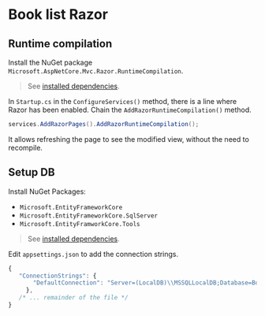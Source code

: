 Book list Razor
===============

## Runtime compilation

Install the NuGet package `Microsoft.AspNetCore.Mvc.Razor.RuntimeCompilation`.

> See [installed dependencies](PackageDependencies.md).

In `Startup.cs` in the `ConfigureServices()`  method, there is a line where Razor has been enabled. Chain the `AddRazorRuntimeCompilation()` method.

```csharp
services.AddRazorPages().AddRazorRuntimeCompilation();
```

It allows refreshing the page to see the modified view, without the need to recompile.

## Setup DB

Install NuGet Packages:
- `Microsoft.EntityFrameworkCore`
- `Microsoft.EntityFrameworkCore.SqlServer`
- `Microsoft.EntityFramworkCore.Tools`

> See [installed dependencies](PackageDependencies.md).

Edit `appsettings.json` to add the connection strings.

```js
{
   "ConnectionStrings": {
       "DefaultConnection": "Server=(LocalDB)\\MSSQLLocalDB;Database=BookListRazor;Trusted_Connection=True;MultipleActiveResultSets=True"
     },
   /* ... remainder of the file */
}
```
